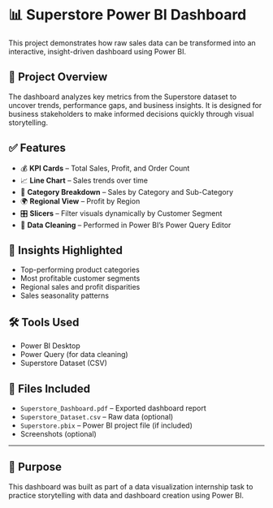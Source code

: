 # 📊 Superstore Power BI Dashboard

This project demonstrates how raw sales data can be transformed into an interactive, insight-driven dashboard using Power BI.

## 📁 Project Overview

The dashboard analyzes key metrics from the Superstore dataset to uncover trends, performance gaps, and business insights. It is designed for business stakeholders to make informed decisions quickly through visual storytelling.

## ✅ Features

- 💰 **KPI Cards** – Total Sales, Profit, and Order Count  
- 📈 **Line Chart** – Sales trends over time  
- 🧩 **Category Breakdown** – Sales by Category and Sub-Category  
- 🌍 **Regional View** – Profit by Region  
- 🎛️ **Slicers** – Filter visuals dynamically by Customer Segment  
- 🧹 **Data Cleaning** – Performed in Power BI’s Power Query Editor

## 🧠 Insights Highlighted

- Top-performing product categories
- Most profitable customer segments
- Regional sales and profit disparities
- Sales seasonality patterns

## 🛠 Tools Used

- Power BI Desktop  
- Power Query (for data cleaning)  
- Superstore Dataset (CSV)

## 📎 Files Included

- `Superstore_Dashboard.pdf` – Exported dashboard report  
- `Superstore_Dataset.csv` – Raw data (optional)  
- `Superstore.pbix` – Power BI project file (if included)  
- Screenshots (optional)

---

## 📌 Purpose

This dashboard was built as part of a data visualization internship task to practice storytelling with data and dashboard creation using Power BI.

